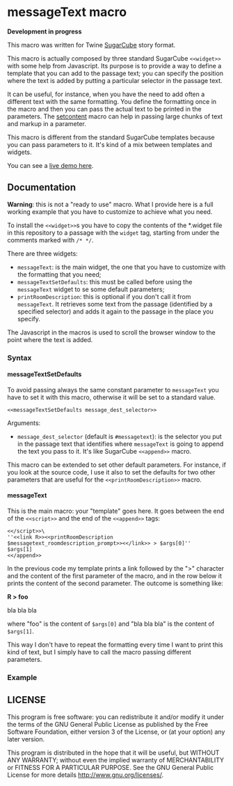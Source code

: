# messageText macro

**Development in progress**

This macro was written for Twine [SugarCube](http://www.motoslave.net/sugarcube/2/) story format.

This macro is actually composed by three standard SugarCube `<<widget>>` with some help from Javascript. Its purpose is to provide a way to define a template that you can add to the passage text; you can specify the position where the text is added by putting a particular selector in the passage text.

It can be useful, for instance, when you have the need to add often a different text with the same formatting. You define the formatting once in the macro and then you can pass the actual text to be printed in the parameters. The [setcontent](../setcontent) macro can help in passing large chunks of text and markup in a parameter.

This macro is different from the standard SugarCube templates because you can pass parameters to it. It's kind of a mix between templates and widgets.

You can see a [live demo here](https://kronwiz.github.io/twineworks/site/sugarcube_macros/messagetext_demo.html).


## Documentation

**Warning**: this is not a "ready to use" macro. What I provide here is a full working example that you have to customize to achieve what you need.

To install the `<<widget>>`s you have to copy the contents of the *.widget file in this repository to a passage with the `widget` tag, starting from under the comments marked with `/* */`.

There are three widgets:
* `messageText`: is the main widget, the one that you have to customize with the formatting that you need;
* `messageTextSetDefaults`: this must be called before using the `messageText` widget to se some default parameters;
* `printRoomDescription`: this is optional if you don't call it from `messageText`. It retrieves some text from the passage (identified by a specified selector) and adds it again to the passage in the place you specify.

The Javascript in the macros is used to scroll the browser window to the point where the text is added.

### Syntax

#### messageTextSetDefaults

To avoid passing always the same constant parameter to `messageText` you have to set it with this macro, otherwise it will be set to a standard value.

`<<messageTextSetDefaults message_dest_selector>>`

Arguments:
* `message_dest_selector` (default is `#messagetext`): is the selector you put in the passage text that identifies where `messageText` is going to append the text you pass to it. It's like SugarCube `<<append>>` macro.

This macro can be extended to set other default parameters. For instance, if you look at the source code, I use it also to set the defaults for two other parameters that are useful for the `<<printRoomDescription>>` macro.

#### messageText

This is the main macro: your "template" goes here. It goes between the end of the `<<script>>` and the end of the `<<append>>` tags:

```
<</script>>\
''<<link R>><<printRoomDescription $messagetext_roomdescription_prompt>><</link>> > $args[0]''
$args[1]
<</append>>
```

In the previous code my template prints a link followed by the ">" character and the content of the first parameter of the macro, and in the row below it prints the content of the second parameter. The outcome is something like:

**R > foo**

bla bla bla

where "foo" is the content of `$args[0]` and "bla bla bla" is the content of `$args[1]`.

This way I don't have to repeat the formatting every time I want to print this kind of text, but I simply have to call the macro passing different parameters.

### Example


## LICENSE

This program is free software: you can redistribute it and/or modify
it under the terms of the GNU General Public License as published by
the Free Software Foundation, either version 3 of the License, or
(at your option) any later version.

This program is distributed in the hope that it will be useful,
but WITHOUT ANY WARRANTY; without even the implied warranty of
MERCHANTABILITY or FITNESS FOR A PARTICULAR PURPOSE.  See the
GNU General Public License for more details http://www.gnu.org/licenses/.

